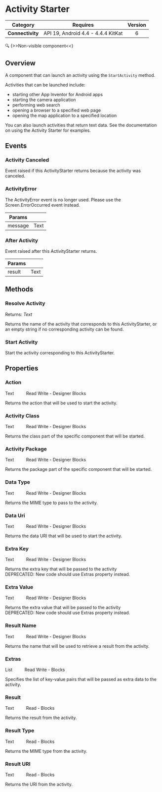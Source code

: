 # Activity Starter

| Category | Requires | Version |
|:--------:|:-------:|:--------:|
|**Connectivity**|<span class="chip chip-any">API 19, Android 4.4 - 4.4.4 KitKat</span>|<span class="chip chip-number">6</span>|

:mag: {>>Non-visible component<<}

## Overview

A component that can launch an activity using the `` StartActivity `` method.

Activities that can be launched include: 

*    starting other App Inventor for Android apps 
*    starting the camera application 
*    performing web search 
*    opening a browser to a specified web page
*    opening the map application to a specified location

You can also launch activities that return text data. See the documentation on using the Activity Starter for examples.

## Events

### Activity Canceled

Event raised if this ActivityStarter returns because the activity was canceled.

<div class="block" ai2-block="event" not-rendered="true" value="%7B%22componentName%22:%20%22Activity%20Starter%22,%20%22name%22:%20%22Activity%20Canceled%22,%20%22params%22:%20%5B%5D%7D"></div>


### ActivityError

The ActivityError event is no longer used. Please use the Screen.ErrorOccurred event instead.

<div class="block" ai2-block="event" not-rendered="true" value="%7B%22componentName%22:%20%22Activity%20Starter%22,%20%22name%22:%20%22ActivityError%22,%20%22params%22:%20%5B%22message%22%5D%7D"></div>

| Params | []() |
|--------|------|
|message|<span class="chip chip-text">Text</span>|


### After Activity

Event raised after this ActivityStarter returns.

<div class="block" ai2-block="event" not-rendered="true" value="%7B%22componentName%22:%20%22Activity%20Starter%22,%20%22name%22:%20%22After%20Activity%22,%20%22params%22:%20%5B%22result%22%5D%7D"></div>

| Params | []() |
|--------|------|
|result|<span class="chip chip-text">Text</span>|


## Methods

### Resolve Activity

<span class="chip chip-text">Returns: <i>Text</i></span> 

Returns the name of the activity that corresponds to this ActivityStarter, or an empty string if no corresponding activity can be found.

<div class="block" ai2-block="method" not-rendered="true" value="%7B%22componentName%22:%20%22Activity%20Starter%22,%20%22name%22:%20%22Resolve%20Activity%22,%20%22output%22:%20true,%20%22params%22:%20%5B%5D%7D"></div>


### Start Activity

Start the activity corresponding to this ActivityStarter.

<div class="block" ai2-block="method" not-rendered="true" value="%7B%22componentName%22:%20%22Activity%20Starter%22,%20%22name%22:%20%22Start%20Activity%22,%20%22output%22:%20false,%20%22params%22:%20%5B%5D%7D"></div>


## Properties

### Action

<span class="chip chip-text">Text</span><span style="user-select: none;">&nbsp;&nbsp;&nbsp;&nbsp;&nbsp;&nbsp;&nbsp;&nbsp;&nbsp;&nbsp;</span><span class="chip chip-rw">Read</span><span style="user-select: none;">&nbsp;</span><span class="chip chip-rw">Write</span><span style="user-select: none;">&nbsp;</span>-<span style="user-select: none;">&nbsp;</span><span class="chip chip-bd">Designer</span><span style="user-select: none;">&nbsp;</span><span class="chip chip-bd">Blocks</span><span style="user-select: none;">&nbsp;</span>

Returns the action that will be used to start the activity.

<div class="block" ai2-block="property" not-rendered="true" value="%7B%22componentName%22:%20%22Activity%20Starter%22,%20%22name%22:%20%22Action%22,%20%22getter%22:%20true%7D"></div>
<div class="block" ai2-block="property" not-rendered="true" value="%7B%22componentName%22:%20%22Activity%20Starter%22,%20%22name%22:%20%22Action%22,%20%22getter%22:%20false%7D"></div>


### Activity Class

<span class="chip chip-text">Text</span><span style="user-select: none;">&nbsp;&nbsp;&nbsp;&nbsp;&nbsp;&nbsp;&nbsp;&nbsp;&nbsp;&nbsp;</span><span class="chip chip-rw">Read</span><span style="user-select: none;">&nbsp;</span><span class="chip chip-rw">Write</span><span style="user-select: none;">&nbsp;</span>-<span style="user-select: none;">&nbsp;</span><span class="chip chip-bd">Designer</span><span style="user-select: none;">&nbsp;</span><span class="chip chip-bd">Blocks</span><span style="user-select: none;">&nbsp;</span>

Returns the class part of the specific component that will be started.

<div class="block" ai2-block="property" not-rendered="true" value="%7B%22componentName%22:%20%22Activity%20Starter%22,%20%22name%22:%20%22Activity%20Class%22,%20%22getter%22:%20true%7D"></div>
<div class="block" ai2-block="property" not-rendered="true" value="%7B%22componentName%22:%20%22Activity%20Starter%22,%20%22name%22:%20%22Activity%20Class%22,%20%22getter%22:%20false%7D"></div>


### Activity Package

<span class="chip chip-text">Text</span><span style="user-select: none;">&nbsp;&nbsp;&nbsp;&nbsp;&nbsp;&nbsp;&nbsp;&nbsp;&nbsp;&nbsp;</span><span class="chip chip-rw">Read</span><span style="user-select: none;">&nbsp;</span><span class="chip chip-rw">Write</span><span style="user-select: none;">&nbsp;</span>-<span style="user-select: none;">&nbsp;</span><span class="chip chip-bd">Designer</span><span style="user-select: none;">&nbsp;</span><span class="chip chip-bd">Blocks</span><span style="user-select: none;">&nbsp;</span>

Returns the package part of the specific component that will be started.

<div class="block" ai2-block="property" not-rendered="true" value="%7B%22componentName%22:%20%22Activity%20Starter%22,%20%22name%22:%20%22Activity%20Package%22,%20%22getter%22:%20true%7D"></div>
<div class="block" ai2-block="property" not-rendered="true" value="%7B%22componentName%22:%20%22Activity%20Starter%22,%20%22name%22:%20%22Activity%20Package%22,%20%22getter%22:%20false%7D"></div>


### Data Type

<span class="chip chip-text">Text</span><span style="user-select: none;">&nbsp;&nbsp;&nbsp;&nbsp;&nbsp;&nbsp;&nbsp;&nbsp;&nbsp;&nbsp;</span><span class="chip chip-rw">Read</span><span style="user-select: none;">&nbsp;</span><span class="chip chip-rw">Write</span><span style="user-select: none;">&nbsp;</span>-<span style="user-select: none;">&nbsp;</span><span class="chip chip-bd">Designer</span><span style="user-select: none;">&nbsp;</span><span class="chip chip-bd">Blocks</span><span style="user-select: none;">&nbsp;</span>

Returns the MIME type to pass to the activity.

<div class="block" ai2-block="property" not-rendered="true" value="%7B%22componentName%22:%20%22Activity%20Starter%22,%20%22name%22:%20%22Data%20Type%22,%20%22getter%22:%20true%7D"></div>
<div class="block" ai2-block="property" not-rendered="true" value="%7B%22componentName%22:%20%22Activity%20Starter%22,%20%22name%22:%20%22Data%20Type%22,%20%22getter%22:%20false%7D"></div>


### Data Uri

<span class="chip chip-text">Text</span><span style="user-select: none;">&nbsp;&nbsp;&nbsp;&nbsp;&nbsp;&nbsp;&nbsp;&nbsp;&nbsp;&nbsp;</span><span class="chip chip-rw">Read</span><span style="user-select: none;">&nbsp;</span><span class="chip chip-rw">Write</span><span style="user-select: none;">&nbsp;</span>-<span style="user-select: none;">&nbsp;</span><span class="chip chip-bd">Designer</span><span style="user-select: none;">&nbsp;</span><span class="chip chip-bd">Blocks</span><span style="user-select: none;">&nbsp;</span>

Returns the data URI that will be used to start the activity.

<div class="block" ai2-block="property" not-rendered="true" value="%7B%22componentName%22:%20%22Activity%20Starter%22,%20%22name%22:%20%22Data%20Uri%22,%20%22getter%22:%20true%7D"></div>
<div class="block" ai2-block="property" not-rendered="true" value="%7B%22componentName%22:%20%22Activity%20Starter%22,%20%22name%22:%20%22Data%20Uri%22,%20%22getter%22:%20false%7D"></div>


### Extra Key

<span class="chip chip-text">Text</span><span style="user-select: none;">&nbsp;&nbsp;&nbsp;&nbsp;&nbsp;&nbsp;&nbsp;&nbsp;&nbsp;&nbsp;</span><span class="chip chip-rw">Read</span><span style="user-select: none;">&nbsp;</span><span class="chip chip-rw">Write</span><span style="user-select: none;">&nbsp;</span>-<span style="user-select: none;">&nbsp;</span><span class="chip chip-bd">Designer</span><span style="user-select: none;">&nbsp;</span><span class="chip chip-bd">Blocks</span><span style="user-select: none;">&nbsp;</span>

Returns the extra key that will be passed to the activity  
DEPRECATED: New code should use Extras property instead.

<div class="block" ai2-block="property" not-rendered="true" value="%7B%22componentName%22:%20%22Activity%20Starter%22,%20%22name%22:%20%22Extra%20Key%22,%20%22getter%22:%20true%7D"></div>
<div class="block" ai2-block="property" not-rendered="true" value="%7B%22componentName%22:%20%22Activity%20Starter%22,%20%22name%22:%20%22Extra%20Key%22,%20%22getter%22:%20false%7D"></div>


### Extra Value

<span class="chip chip-text">Text</span><span style="user-select: none;">&nbsp;&nbsp;&nbsp;&nbsp;&nbsp;&nbsp;&nbsp;&nbsp;&nbsp;&nbsp;</span><span class="chip chip-rw">Read</span><span style="user-select: none;">&nbsp;</span><span class="chip chip-rw">Write</span><span style="user-select: none;">&nbsp;</span>-<span style="user-select: none;">&nbsp;</span><span class="chip chip-bd">Designer</span><span style="user-select: none;">&nbsp;</span><span class="chip chip-bd">Blocks</span><span style="user-select: none;">&nbsp;</span>

Returns the extra value that will be passed to the activity  
DEPRECATED: New code should use Extras property instead.

<div class="block" ai2-block="property" not-rendered="true" value="%7B%22componentName%22:%20%22Activity%20Starter%22,%20%22name%22:%20%22Extra%20Value%22,%20%22getter%22:%20true%7D"></div>
<div class="block" ai2-block="property" not-rendered="true" value="%7B%22componentName%22:%20%22Activity%20Starter%22,%20%22name%22:%20%22Extra%20Value%22,%20%22getter%22:%20false%7D"></div>


### Result Name

<span class="chip chip-text">Text</span><span style="user-select: none;">&nbsp;&nbsp;&nbsp;&nbsp;&nbsp;&nbsp;&nbsp;&nbsp;&nbsp;&nbsp;</span><span class="chip chip-rw">Read</span><span style="user-select: none;">&nbsp;</span><span class="chip chip-rw">Write</span><span style="user-select: none;">&nbsp;</span>-<span style="user-select: none;">&nbsp;</span><span class="chip chip-bd">Designer</span><span style="user-select: none;">&nbsp;</span><span class="chip chip-bd">Blocks</span><span style="user-select: none;">&nbsp;</span>

Returns the name that will be used to retrieve a result from the activity.

<div class="block" ai2-block="property" not-rendered="true" value="%7B%22componentName%22:%20%22Activity%20Starter%22,%20%22name%22:%20%22Result%20Name%22,%20%22getter%22:%20true%7D"></div>
<div class="block" ai2-block="property" not-rendered="true" value="%7B%22componentName%22:%20%22Activity%20Starter%22,%20%22name%22:%20%22Result%20Name%22,%20%22getter%22:%20false%7D"></div>


### Extras

<span class="chip chip-list">List</span><span style="user-select: none;">&nbsp;&nbsp;&nbsp;&nbsp;&nbsp;&nbsp;&nbsp;&nbsp;&nbsp;&nbsp;</span><span class="chip chip-rw">Read</span><span style="user-select: none;">&nbsp;</span><span class="chip chip-rw">Write</span><span style="user-select: none;">&nbsp;</span>-<span style="user-select: none;">&nbsp;</span><span class="chip chip-bd">Blocks</span><span style="user-select: none;">&nbsp;</span>

Specifies the list of key-value pairs that will be passed as extra data to the activity.

<div class="block" ai2-block="property" not-rendered="true" value="%7B%22componentName%22:%20%22Activity%20Starter%22,%20%22name%22:%20%22Extras%22,%20%22getter%22:%20true%7D"></div>
<div class="block" ai2-block="property" not-rendered="true" value="%7B%22componentName%22:%20%22Activity%20Starter%22,%20%22name%22:%20%22Extras%22,%20%22getter%22:%20false%7D"></div>


### Result

<span class="chip chip-text">Text</span><span style="user-select: none;">&nbsp;&nbsp;&nbsp;&nbsp;&nbsp;&nbsp;&nbsp;&nbsp;&nbsp;&nbsp;</span><span class="chip chip-rw">Read</span><span style="user-select: none;">&nbsp;</span>-<span style="user-select: none;">&nbsp;</span><span class="chip chip-bd">Blocks</span><span style="user-select: none;">&nbsp;</span>

Returns the result from the activity.

<div class="block" ai2-block="property" not-rendered="true" value="%7B%22componentName%22:%20%22Activity%20Starter%22,%20%22name%22:%20%22Result%22,%20%22getter%22:%20true%7D"></div>


### Result Type

<span class="chip chip-text">Text</span><span style="user-select: none;">&nbsp;&nbsp;&nbsp;&nbsp;&nbsp;&nbsp;&nbsp;&nbsp;&nbsp;&nbsp;</span><span class="chip chip-rw">Read</span><span style="user-select: none;">&nbsp;</span>-<span style="user-select: none;">&nbsp;</span><span class="chip chip-bd">Blocks</span><span style="user-select: none;">&nbsp;</span>

Returns the MIME type from the activity.

<div class="block" ai2-block="property" not-rendered="true" value="%7B%22componentName%22:%20%22Activity%20Starter%22,%20%22name%22:%20%22Result%20Type%22,%20%22getter%22:%20true%7D"></div>


### Result URI

<span class="chip chip-text">Text</span><span style="user-select: none;">&nbsp;&nbsp;&nbsp;&nbsp;&nbsp;&nbsp;&nbsp;&nbsp;&nbsp;&nbsp;</span><span class="chip chip-rw">Read</span><span style="user-select: none;">&nbsp;</span>-<span style="user-select: none;">&nbsp;</span><span class="chip chip-bd">Blocks</span><span style="user-select: none;">&nbsp;</span>

Returns the URI from the activity.

<div class="block" ai2-block="property" not-rendered="true" value="%7B%22componentName%22:%20%22Activity%20Starter%22,%20%22name%22:%20%22Result%20URI%22,%20%22getter%22:%20true%7D"></div>
